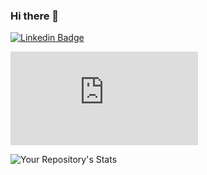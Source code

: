 ### Hi there 👋

<!--
**cekil/cekil** is a ✨ _special_ ✨ repository because its `README.md` (this file) appears on your GitHub profile.

Here are some ideas to get you started:

- 🔭 I’m currently working on ...
- 🌱 I’m currently learning ...
- 👯 I’m looking to collaborate on ...
- 🤔 I’m looking for help with ...
- 💬 Ask me about ...
- 📫 How to reach me: ...
- 😄 Pronouns: ...
- ⚡ Fun fact: ...
-->

[![Linkedin Badge](https://img.shields.io/badge/-cekil-blue?style=flat-square&logo=Linkedin&logoColor=white&link=https://www.linkedin.com/in/burakcekil/)](https://www.linkedin.com/in/burakcekil/)

[![Website Badge](https://img.shields.io/website?down_color=red&down_message=down&label=https%3A%2F%burakcekil.com&up_color=green&up_message=up&url=https%3A%2F%2Fburakcekil.com)](https://burakcekil.com)

<!--![Your Repository's Stats](https://github-readme-stats.vercel.app/api?username=cekil&show_icons=true) -->
![Your Repository's Stats](https://github-readme-stats.vercel.app/api/top-langs/?username=cekil)
<!--[Profile View Counter](https://komarev.com/ghpvc/?username=cekil)  -->
